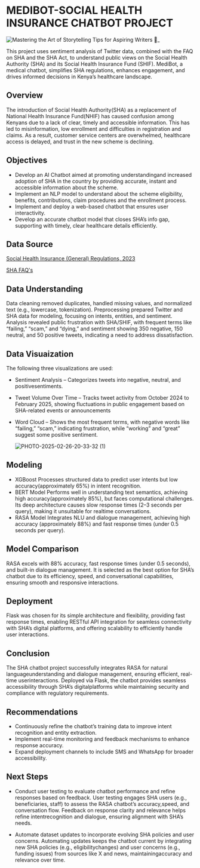 # MEDIBOT-SOCIAL HEALTH INSURANCE CHATBOT PROJECT
![_Mastering the Art of Storytelling_ Tips for Aspiring Writers 📖_](https://github.com/user-attachments/assets/602c7177-7c69-4073-83ba-ebec3aaf2f96)


This project uses sentiment analysis of Twitter data, combined with the FAQ on SHA and the SHA Act, to understand public views on the Social Health Authority (SHA) and its Social Health Insurance Fund (SHIF). MediBot, a medical chatbot, simplifies SHA regulations, enhances engagement, and drives informed decisions in Kenya’s healthcare landscape.

## Overview
The introduction of Social Health Authority(SHA) as a replacement of National Health Insurance Fund(NHIF) has caused confusion among Kenyans due to a lack of clear, timely and accessible information.
This has led to misinformation, low enrollment and difficulties in registration and claims. As a result, customer service centers are overwhelmed, healthcare access is delayed, and trust in the new scheme is declining.

## Objectives
- Develop an AI Chatbot aimed at promoting understandingand increased adoption of SHA in the country by providing accurate, instant and accessible information about the
scheme.
- Implement an NLP model to understand about the scheme eligibility, benefits, contributions, claim procedures and the enrollment process.
- Implement and deploy a web-based chatbot that ensures user interactivity.
- Develop an accurate chatbot model that closes SHA’s info gap, supporting with timely, clear healthcare details efficiently.

  
## Data Source 
[Social Health Insurance (General) Regulations, 2023](https://www.health.go.ke/sites/default/files/2023-11/SOCIAL%20HEALTH%20INSURANCE%20%28GENERAL%29%20REGULATIONS%20%2C2023.pdf)

[SHA FAQ's](http://localhost:8888/files/data/Frequently-Asked-Questions-FAQs-on-Social-Health-Authority-SHA-.pdf)

## Data Understanding
Data cleaning removed duplicates, handled missing values, and normalized text (e.g., lowercase, tokenization). Preprocessing prepared Twitter and SHA data for modeling, focusing on intents, entities, and sentiment. Analysis revealed public frustration with SHA/SHIF, with frequent terms like “failing,” “scam,” and “dying,” and sentiment showing 350 negative, 150 neutral, and 50 positive tweets, indicating a need to address dissatisfaction.

## Data Visuaization
The following three visualizations are used:
- Sentiment Analysis – Categorizes tweets into negative, neutral, and positivesentiments.
- Tweet Volume Over Time – Tracks tweet activity from October 2024 to February 2025, showing fluctuations in public engagement based on SHA-related events or announcements
- Word Cloud – Shows the most frequent terms, with negative words like “failing,” “scam,” indicating frustration, while “working” and “great” suggest some positive sentiment.

  ![PHOTO-2025-02-26-20-33-32 (1)](https://github.com/user-attachments/assets/c9b5d56b-db41-4632-b9e6-69d726b43314)

## Modeling
- XGBoost
  Processes structured data to predict user intents but low accuracy(approximately 65%) in intent recognition.
- BERT Model
  Performs well in understanding text semantics, achieving high accuracy(approximately 85%), but faces computational challenges. Its deep architecture causes slow response 
  times (2–3 seconds per query), making it unsuitable for realtime conversations.
- RASA Model
  Integrates NLU and dialogue management, achieving high accuracy (approximately 88%) and fast response times (under 0.5 seconds per query).

## Model Comparison
RASA excels with 88% accuracy, fast response times (under 0.5 seconds), and built-in dialogue management. It is selected as the best option for SHA’s chatbot due to its efficiency, speed, and conversational capabilities, ensuring smooth and responsive interactions.

## Deployment
Flask was chosen for its simple architecture and flexibility, providing fast response times, enabling RESTful API integration for seamless connectivity with SHA’s digital platforms, and offering scalability to efficiently handle user interactions.

## Conclusion
The SHA chatbot project successfully integrates RASA for natural languageunderstanding and dialogue management, ensuring efficient, real-time userinteractions.
Deployed via Flask, the chatbot provides seamless accessibility through SHA’s digitalplatforms while maintaining security and compliance with regulatory requirements.

## Recommendations
- Continuously refine the chatbot’s training data to improve intent recognition and entity extraction.
- Implement real-time monitoring and feedback mechanisms to enhance response accuracy.
- Expand deployment channels to include SMS and WhatsApp for broader accessibility.

## Next Steps
- Conduct user testing to evaluate chatbot performance and refine responses based on feedback. User testing engages SHA users (e.g., beneficiaries, staff) to assess the RASA chatbot’s accuracy,speed, and conversation flow. Feedback on response clarity and relevance helps refine intentrecognition and dialogue, ensuring alignment with SHA’s needs.

- Automate dataset updates to incorporate evolving SHA policies and user concerns. Automating updates keeps the chatbot current by integrating new SHA policies (e.g., eligibilitychanges) and user concerns (e.g., funding issues) from sources like X and news, maintainingaccuracy and relevance over time.

